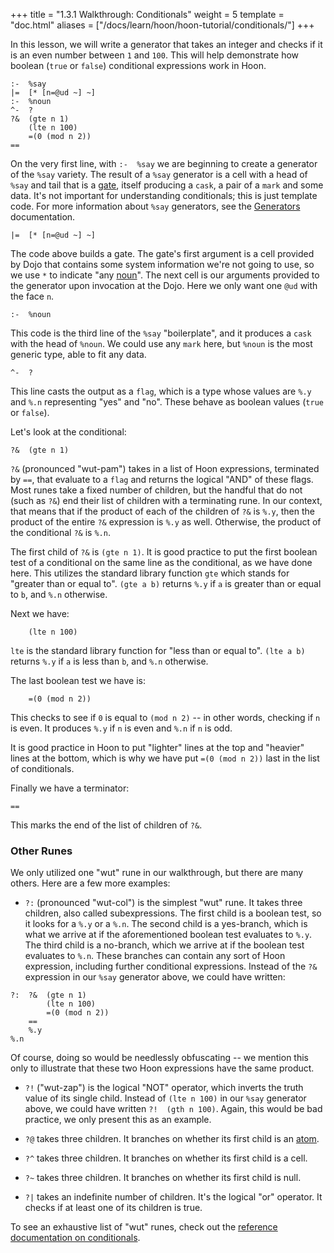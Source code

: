 +++
title = "1.3.1 Walkthrough: Conditionals"
weight = 5
template = "doc.html"
aliases = ["/docs/learn/hoon/hoon-tutorial/conditionals/"]
+++

In this lesson, we will write a generator that takes an integer and checks if it is an even number between `1` and `100`. This will help demonstrate how boolean (`true` or `false`) conditional expressions work in Hoon.

```hoon
:-  %say
|=  [* [n=@ud ~] ~]
:-  %noun
^-  ?
?&  (gte n 1)
    (lte n 100)
    =(0 (mod n 2))
==
```

On the very first line, with `:-  %say` we are beginning to create a generator of the `%say` variety. The result of a `%say` generator is a cell with a head of `%say` and tail that is a [gate](/docs/glossary/gate/), itself producing a `cask`, a pair of a `mark` and some data. It's not important for understanding conditionals; this is just template code. For more information about `%say` generators, see the [Generators](@/docs/hoon/hoon-school/generators.md) documentation.

```hoon
|=  [* [n=@ud ~] ~]
```

The code above builds a gate. The gate's first argument is a cell provided by Dojo that contains some system information we're not going to use, so we use `*` to indicate "any [noun](/docs/glossary/noun/)". The next cell is our arguments provided to the generator upon invocation at the Dojo. Here we only want one `@ud` with the face `n`.

```hoon
:-  %noun
```

This code is the third line of the `%say` "boilerplate", and it produces a `cask` with the head of `%noun`. We could use any `mark` here, but `%noun` is the most generic type, able to fit any data.

```hoon
^-  ?
```

This line casts the output as a `flag`, which is a type whose values are `%.y` and `%.n` representing "yes" and "no". These behave as boolean values (`true` or `false`).

Let's look at the conditional:

```hoon
?&  (gte n 1)
```

`?&` (pronounced "wut-pam") takes in a list of Hoon expressions, terminated by `==`, that evaluate to a `flag` and returns the logical "AND" of these flags. Most runes take a fixed number of children, but the handful that do not (such as `?&`) end their list of children with a terminating rune. In our context, that means that if the product of each of the children of `?&` is `%.y`, then the product of the entire `?&` expression is `%.y` as well. Otherwise, the product of the conditional `?&` is `%.n`.

The first child of `?&` is `(gte n 1)`. It is good practice to put the first boolean test of a conditional on the same line as the conditional, as we have done here. This utilizes the standard library function `gte` which stands for "greater than or equal to". `(gte a b)` returns `%.y` if `a` is greater than or equal to `b`, and `%.n` otherwise.

Next we have:

```hoon
    (lte n 100)
```

`lte` is the standard library function for "less than or equal to". `(lte a b)` returns `%.y` if `a` is less than `b`, and `%.n` otherwise.

The last boolean test we have is:

```hoon
    =(0 (mod n 2))
```

This checks to see if `0` is equal to `(mod n 2)` -- in other words, checking if `n` is even. It produces `%.y` if `n` is even and `%.n` if `n` is odd.

It is good practice in Hoon to put "lighter" lines at the top and "heavier" lines at the bottom, which is why we have put `=(0 (mod n 2))` last in the list of conditionals.

Finally we have a terminator:

```hoon
==
```

This marks the end of the list of children of `?&`.

### Other Runes

We only utilized one "wut" rune in our walkthrough, but there are many others. Here are a few more examples:

- `?:` (pronounced "wut-col") is the simplest "wut" rune. It takes three children, also called subexpressions. The first child is a boolean test, so it looks for a `%.y` or a `%.n`. The second child is a yes-branch, which is what we arrive at if the aforementioned boolean test evaluates to `%.y`. The third child is a no-branch, which we arrive at if the boolean test evaluates to `%.n`. These branches can contain any sort of Hoon expression, including further conditional expressions. Instead of the `?&` expression in our `%say` generator above, we could have written:

```hoon
?:  ?&  (gte n 1)
        (lte n 100)
        =(0 (mod n 2))
    ==
    %.y
%.n
```

Of course, doing so would be needlessly obfuscating -- we mention this only to illustrate that these two Hoon expressions have the same product.

- `?!` ("wut-zap") is the logical "NOT" operator, which inverts the truth value of its single child. Instead of `(lte n 100)` in our `%say` generator above, we could have written `?!  (gth n 100)`. Again, this would be bad practice, we only present this as an example.

- `?@` takes three children. It branches on whether its first child is an [atom](/docs/glossary/atom/).

- `?^` takes three children. It branches on whether its first child is a cell.

- `?~` takes three children. It branches on whether its first child is null.

- `?|` takes an indefinite number of children. It's the logical "or" operator. It checks if at least one of its children is true.

To see an exhaustive list of "wut" runes, check out the [reference documentation on conditionals](@/docs/hoon/reference/rune/wut.md).
